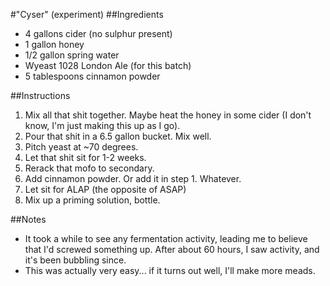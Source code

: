 #"Cyser" (experiment)
##Ingredients

* 4 gallons cider (no sulphur present)
* 1 gallon honey
* 1/2 gallon spring water
* Wyeast 1028 London Ale (for this batch)
* 5 tablespoons cinnamon powder

##Instructions

1. Mix all that shit together. Maybe heat the honey in some cider
(I don't know, I'm just making this up as I go).
2. Pour that shit in a 6.5 gallon bucket. Mix well.
3. Pitch yeast at ~70 degrees.
4. Let that shit sit for 1-2 weeks.
5. Rerack that mofo to secondary.
6. Add cinnamon powder. Or add it in step 1. Whatever.
7. Let sit for ALAP (the opposite of ASAP)
8. Mix up a priming solution, bottle.

##Notes

* It took a while to see any fermentation activity, leading me to believe
that I'd screwed something up. After about 60 hours, I saw activity, and
it's been bubbling since.
* This was actually very easy... if it turns out well, I'll make more meads.
